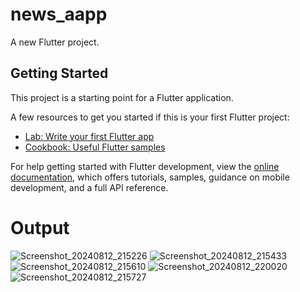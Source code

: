 # news_aapp

A new Flutter project.

## Getting Started

This project is a starting point for a Flutter application.

A few resources to get you started if this is your first Flutter project:

- [Lab: Write your first Flutter app](https://docs.flutter.dev/get-started/codelab)
- [Cookbook: Useful Flutter samples](https://docs.flutter.dev/cookbook)

For help getting started with Flutter development, view the
[online documentation](https://docs.flutter.dev/), which offers tutorials,
samples, guidance on mobile development, and a full API reference.
# Output
![Screenshot_20240812_215226](https://github.com/user-attachments/assets/20897c50-56c6-40cf-b737-fbbd45560cab)
![Screenshot_20240812_215433](https://github.com/user-attachments/assets/a001f491-5946-4e47-971f-adb53f95c383)
![Screenshot_20240812_215610](https://github.com/user-attachments/assets/3d7fc551-2e71-4087-b28e-2f603c50820e)
![Screenshot_20240812_220020](https://github.com/user-attachments/assets/fb9b82f1-d504-44ab-98a0-24601291a672)
![Screenshot_20240812_215727](https://github.com/user-attachments/assets/8a8cb9f4-9fcf-4a11-b045-e753b05d85fe)
